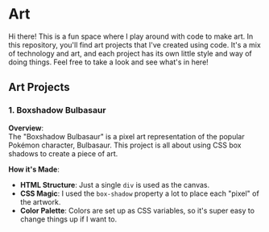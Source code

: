 # Art
Hi there! This is a fun space where I play around with code to make art. In this repository, you'll find art projects that I've created using code. It's a mix of technology and art, and each project has its own little style and way of doing things. Feel free to take a look and see what's in here!

## Art Projects

### 1. Boxshadow Bulbasaur

**Overview**:  
The "Boxshadow Bulbasaur" is a pixel art representation of the popular Pokémon character, Bulbasaur. This project is all about using CSS box shadows to create a piece of art.

**How it's Made**:  
- **HTML Structure**: Just a single `div` is used as the canvas.
- **CSS Magic**: I used the `box-shadow` property a lot to place each "pixel" of the artwork.
- **Color Palette**: Colors are set up as CSS variables, so it's super easy to change things up if I want to.

